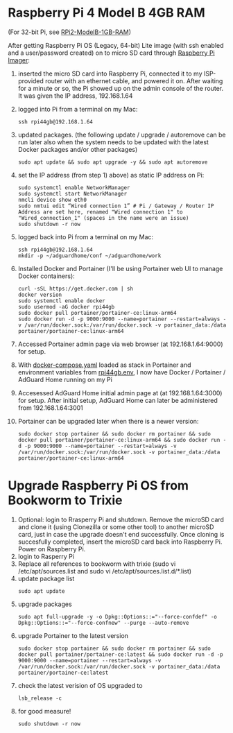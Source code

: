 # Raspberry Pi 4 Model B 4GB RAM

(For 32-bit Pi, see [RPi2-ModelB-1GB-RAM](https://github.com/garamchai2000/RPi2-ModelB-1GB-RAM))

After getting Raspberry Pi OS (Legacy, 64-bit) Lite image (with ssh enabled and a user/password created) on to micro SD card through [Raspberry Pi Imager](https://www.raspberrypi.com/software/):

1) inserted the micro SD card into Raspberry Pi, connected it to my ISP-provided router with an ethernet cable, and powered it on. After waiting for a minute or so, the Pi showed up on the admin console of the router. It was given the IP address, 192.168.1.64

2) logged into Pi from a terminal on my Mac:

    ```ssh rpi44gb@192.168.1.64```

3) updated packages. (the following update / upgrade / autoremove can be run later also when the system needs to be updated with the latest Docker packages and/or other packages)

    ```
    sudo apt update && sudo apt upgrade -y && sudo apt autoremove
    ```

4) set the IP address (from step 1) above) as static IP address on Pi:
    ```
    sudo systemctl enable NetworkManager
    sudo systemctl start NetworkManager
    nmcli device show eth0
    sudo nmtui edit “Wired connection 1” # Pi / Gateway / Router IP Address are set here, renamed "Wired connection 1" to "Wired_connection_1" (spaces in the name were an issue)
    sudo shutdown -r now
    ```
5) logged back into Pi from a terminal on my Mac:

    ```
    ssh rpi44gb@192.168.1.64
    mkdir -p ~/adguardhome/conf ~/adguardhome/work
    ```

6) Installed Docker and Portainer (I'll be using Portainer web UI to manage Docker containers):
    ```
    curl -sSL https://get.docker.com | sh
    docker version
    sudo systemctl enable docker
    sudo usermod -aG docker rpi44gb
    sudo docker pull portainer/portainer-ce:linux-arm64
    sudo docker run -d -p 9000:9000 --name=portainer --restart=always -v /var/run/docker.sock:/var/run/docker.sock -v portainer_data:/data portainer/portainer-ce:linux-arm64
    ```
7) Accessed Portainer admin page via web browser (at 192.168.1.64:9000) for setup.

8) With [docker-compose.yaml](docker-compose.yaml) loaded as stack in Portainer and environment variables from [rpi44gb.env](rpi44gb.env), I now have Docker / Portainer / AdGuard Home running on my Pi

9) Accesessed AdGuard Home initial admin page at (at 192.168.1.64:3000) for setup. After initial setup, AdGuard Home can later be administered from 192.168.1.64:3001

10) Portainer can be upgraded later when there is a newer version:
    ```
    sudo docker stop portainer && sudo docker rm portainer && sudo docker pull portainer/portainer-ce:linux-arm64 && sudo docker run -d -p 9000:9000 --name=portainer --restart=always -v /var/run/docker.sock:/var/run/docker.sock -v portainer_data:/data portainer/portainer-ce:linux-arm64
    ```
# Upgrade Raspberry Pi OS from Bookworm to Trixie

1) Optional: login to Rrasperry Pi and shutdown. Remove the microSD card and clone it (using Clonezilla or some other tool) to another microSD card, just in case the upgrade doesn't end successfully. Once cloning is succesfully completed, insert the microSD card back into Raspberry Pi. Power on Raspberry Pi.
2) login to Rasperry Pi
3) Replace all references to bookworm with trixie (sudo vi /etc/apt/sources.list and sudo vi /etc/apt/sources.list.d/*.list)
4) update package list
   ```
   sudo apt update
   ```
6) upgrade packages
   ```
   sudo apt full-upgrade -y -o Dpkg::Options::="--force-confdef" -o Dpkg::Options::="--force-confnew" --purge --auto-remove
   ```
8) upgrade Portainer to the latest version
   ```
   sudo docker stop portainer && sudo docker rm portainer && sudo docker pull portainer/portainer-ce:latest && sudo docker run -d -p 9000:9000 --name=portainer --restart=always -v /var/run/docker.sock:/var/run/docker.sock -v portainer_data:/data portainer/portainer-ce:latest
   ```
10) check the latest verision of OS upgraded to
    ```
    lsb_release -c
    ```
12) for good measure!
    ```
    sudo shutdown -r now
    ```
